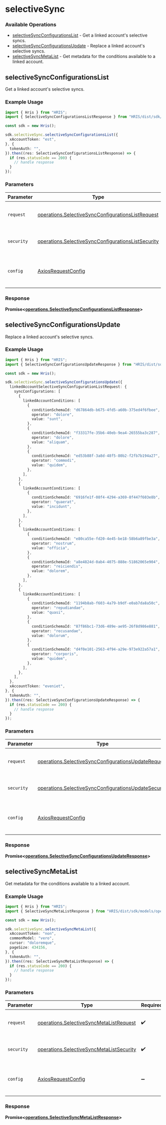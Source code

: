 # selectiveSync

### Available Operations

* [selectiveSyncConfigurationsList](#selectivesyncconfigurationslist) - Get a linked account's selective syncs.
* [selectiveSyncConfigurationsUpdate](#selectivesyncconfigurationsupdate) - Replace a linked account's selective syncs.
* [selectiveSyncMetaList](#selectivesyncmetalist) - Get metadata for the conditions available to a linked account.

## selectiveSyncConfigurationsList

Get a linked account's selective syncs.

### Example Usage

```typescript
import { Hris } from "HRIS";
import { SelectiveSyncConfigurationsListResponse } from "HRIS/dist/sdk/models/operations";

const sdk = new Hris();

sdk.selectiveSync.selectiveSyncConfigurationsList({
  xAccountToken: "est",
}, {
  tokenAuth: "",
}).then((res: SelectiveSyncConfigurationsListResponse) => {
  if (res.statusCode == 200) {
    // handle response
  }
});
```

### Parameters

| Parameter                                                                                                                | Type                                                                                                                     | Required                                                                                                                 | Description                                                                                                              |
| ------------------------------------------------------------------------------------------------------------------------ | ------------------------------------------------------------------------------------------------------------------------ | ------------------------------------------------------------------------------------------------------------------------ | ------------------------------------------------------------------------------------------------------------------------ |
| `request`                                                                                                                | [operations.SelectiveSyncConfigurationsListRequest](../../models/operations/selectivesyncconfigurationslistrequest.md)   | :heavy_check_mark:                                                                                                       | The request object to use for the request.                                                                               |
| `security`                                                                                                               | [operations.SelectiveSyncConfigurationsListSecurity](../../models/operations/selectivesyncconfigurationslistsecurity.md) | :heavy_check_mark:                                                                                                       | The security requirements to use for the request.                                                                        |
| `config`                                                                                                                 | [AxiosRequestConfig](https://axios-http.com/docs/req_config)                                                             | :heavy_minus_sign:                                                                                                       | Available config options for making requests.                                                                            |


### Response

**Promise<[operations.SelectiveSyncConfigurationsListResponse](../../models/operations/selectivesyncconfigurationslistresponse.md)>**


## selectiveSyncConfigurationsUpdate

Replace a linked account's selective syncs.

### Example Usage

```typescript
import { Hris } from "HRIS";
import { SelectiveSyncConfigurationsUpdateResponse } from "HRIS/dist/sdk/models/operations";

const sdk = new Hris();

sdk.selectiveSync.selectiveSyncConfigurationsUpdate({
  linkedAccountSelectiveSyncConfigurationListRequest: {
    syncConfigurations: [
      {
        linkedAccountConditions: [
          {
            conditionSchemaId: "d67864db-b675-4fd5-a60b-375ed4f6fbee",
            operator: "dolore",
            value: "sunt",
          },
          {
            conditionSchemaId: "f33317fe-35b6-40eb-9ea4-26555ba3c287",
            operator: "dolore",
            value: "aliquam",
          },
          {
            conditionSchemaId: "ed53b88f-3a8d-48f5-80b2-f2fb7b194a27",
            operator: "commodi",
            value: "quidem",
          },
        ],
      },
      {
        linkedAccountConditions: [
          {
            conditionSchemaId: "6916fe1f-08f4-4294-a369-8f447f603e8b",
            operator: "quaerat",
            value: "incidunt",
          },
        ],
      },
      {
        linkedAccountConditions: [
          {
            conditionSchemaId: "e80ca55e-fd20-4e45-be18-58b6a89fbe3a",
            operator: "nostrum",
            value: "officia",
          },
          {
            conditionSchemaId: "a8e4824d-0ab4-4075-888e-51862065e904",
            operator: "reiciendis",
            value: "dolorem",
          },
        ],
      },
      {
        linkedAccountConditions: [
          {
            conditionSchemaId: "1194b8ab-f603-4a79-b9df-e0ab7da8a50c",
            operator: "repudiandae",
            value: "quasi",
          },
          {
            conditionSchemaId: "87f86bc1-73d6-489e-ae95-26f8d986e881",
            operator: "recusandae",
            value: "dolorum",
          },
          {
            conditionSchemaId: "d4f0e101-2563-4f94-a29e-973e922a57a1",
            operator: "corporis",
            value: "quidem",
          },
        ],
      },
    ],
  },
  xAccountToken: "eveniet",
}, {
  tokenAuth: "",
}).then((res: SelectiveSyncConfigurationsUpdateResponse) => {
  if (res.statusCode == 200) {
    // handle response
  }
});
```

### Parameters

| Parameter                                                                                                                    | Type                                                                                                                         | Required                                                                                                                     | Description                                                                                                                  |
| ---------------------------------------------------------------------------------------------------------------------------- | ---------------------------------------------------------------------------------------------------------------------------- | ---------------------------------------------------------------------------------------------------------------------------- | ---------------------------------------------------------------------------------------------------------------------------- |
| `request`                                                                                                                    | [operations.SelectiveSyncConfigurationsUpdateRequest](../../models/operations/selectivesyncconfigurationsupdaterequest.md)   | :heavy_check_mark:                                                                                                           | The request object to use for the request.                                                                                   |
| `security`                                                                                                                   | [operations.SelectiveSyncConfigurationsUpdateSecurity](../../models/operations/selectivesyncconfigurationsupdatesecurity.md) | :heavy_check_mark:                                                                                                           | The security requirements to use for the request.                                                                            |
| `config`                                                                                                                     | [AxiosRequestConfig](https://axios-http.com/docs/req_config)                                                                 | :heavy_minus_sign:                                                                                                           | Available config options for making requests.                                                                                |


### Response

**Promise<[operations.SelectiveSyncConfigurationsUpdateResponse](../../models/operations/selectivesyncconfigurationsupdateresponse.md)>**


## selectiveSyncMetaList

Get metadata for the conditions available to a linked account.

### Example Usage

```typescript
import { Hris } from "HRIS";
import { SelectiveSyncMetaListResponse } from "HRIS/dist/sdk/models/operations";

const sdk = new Hris();

sdk.selectiveSync.selectiveSyncMetaList({
  xAccountToken: "non",
  commonModel: "vero",
  cursor: "doloremque",
  pageSize: 434156,
}, {
  tokenAuth: "",
}).then((res: SelectiveSyncMetaListResponse) => {
  if (res.statusCode == 200) {
    // handle response
  }
});
```

### Parameters

| Parameter                                                                                            | Type                                                                                                 | Required                                                                                             | Description                                                                                          |
| ---------------------------------------------------------------------------------------------------- | ---------------------------------------------------------------------------------------------------- | ---------------------------------------------------------------------------------------------------- | ---------------------------------------------------------------------------------------------------- |
| `request`                                                                                            | [operations.SelectiveSyncMetaListRequest](../../models/operations/selectivesyncmetalistrequest.md)   | :heavy_check_mark:                                                                                   | The request object to use for the request.                                                           |
| `security`                                                                                           | [operations.SelectiveSyncMetaListSecurity](../../models/operations/selectivesyncmetalistsecurity.md) | :heavy_check_mark:                                                                                   | The security requirements to use for the request.                                                    |
| `config`                                                                                             | [AxiosRequestConfig](https://axios-http.com/docs/req_config)                                         | :heavy_minus_sign:                                                                                   | Available config options for making requests.                                                        |


### Response

**Promise<[operations.SelectiveSyncMetaListResponse](../../models/operations/selectivesyncmetalistresponse.md)>**

